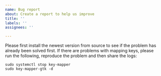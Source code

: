 ```yaml
---
name: Bug report
about: Create a report to help us improve
title: ''
labels: ''
assignees: ''

---
```


Please first install the newest version from source to see if the problem has already been solved first. If there are problems with mapping keys, please run the following, reproduce the problem and then share the logs:

```
sudo systemctl stop key-mapper
sudo key-mapper-gtk -d
```
